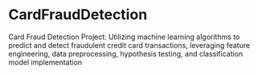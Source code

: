 # CardFraudDetection
Card Fraud Detection Project: Utilizing machine learning algorithms to predict and detect fraudulent credit card transactions, leveraging feature engineering, data preprocessing, hypothesis testing, and classification model implementation
